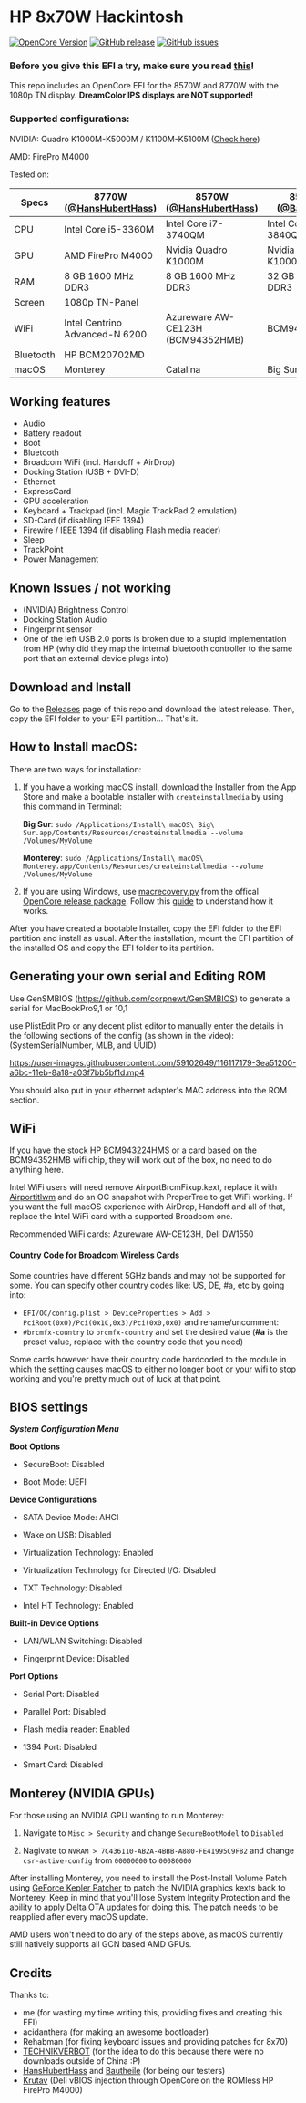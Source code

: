 # HP 8x70W Hackintosh

[![OpenCore Version](https://img.shields.io/badge/OpenCore-0.7.9-green.svg)](https://github.com/SkyrilHD/HP-8570W-Hackintosh/)
[![GitHub release](https://img.shields.io/github/tag/SkyrilHD/HP-8570W-Hackintosh.svg)](https://github.com/SkyrilHD/HP-8570W-Hackintosh/releases/)
[![GitHub issues](https://img.shields.io/github/issues/SkyrilHD/HP-8570W-Hackintosh.svg)](https://github.com/SkyrilHD/HP-8570W-Hackintosh/issues/)

### Before you give this EFI a try, make sure you read [this](#Generating-your-own-serial-and-Editing-ROM)!

This repo includes an OpenCore EFI for the 8570W and 8770W with the 1080p TN display. **DreamColor IPS displays are NOT supported!**

### Supported configurations:

NVIDIA: Quadro K1000M-K5000M / K1100M-K5100M ([Check here](#monterey-nvidia-gpus))

AMD: FirePro M4000

Tested on:

| Specs | 8770W ([@HansHubertHass](https://twitter.com/MacGen2)) | 8570W ([@HansHubertHass](https://twitter.com/MacGen2)) | 8570W ([@Bautheile](https://github.com/Bautheile)) |
| -- | -- | -- | -- |
| CPU | Intel Core i5-3360M | Intel Core i7-3740QM | Intel Core i7-3840QM |
| GPU | AMD FirePro M4000 | Nvidia Quadro K1000M | Nvidia Quadro K1000M | 
| RAM | 8 GB 1600 MHz DDR3 | 8 GB 1600 MHz DDR3 | 32 GB 1600 MHz DDR3 |
| Screen | 1080p TN-Panel  | | |
| WiFi | Intel Centrino Advanced-N 6200 | Azureware AW-CE123H (BCM94352HMB) | BCM943224HMS |
| Bluetooth | HP BCM20702MD |
| macOS | Monterey | Catalina | Big Sur |

## Working features

- Audio
- Battery readout
- Boot
- Bluetooth
- Broadcom WiFi (incl. Handoff + AirDrop)
- Docking Station (USB + DVI-D)
- Ethernet
- ExpressCard
- GPU acceleration
- Keyboard + Trackpad (incl. Magic TrackPad 2 emulation)
- SD-Card (if disabling IEEE 1394)
- Firewire / IEEE 1394 (if disabling Flash media reader)
- Sleep
- TrackPoint
- Power Management

## Known Issues / not working

- (NVIDIA) Brightness Control
- Docking Station Audio
- Fingerprint sensor
- One of the left USB 2.0 ports is broken due to a stupid implementation from HP (why did they map the internal bluetooth controller to the same port that an external device plugs into)

## Download and Install

Go to the [Releases](https://github.com/SkyrilHD/HP-8570W-Hackintosh/releases/) page of this repo and download the latest release. Then, copy the EFI folder to your EFI partition... That's it.

## How to Install macOS:

There are two ways for installation:

1. If you have a working macOS install, download the Installer from the App Store and make a bootable Installer with `createinstallmedia` by using this command in Terminal: 

    **Big Sur**: `sudo /Applications/Install\ macOS\ Big\ Sur.app/Contents/Resources/createinstallmedia --volume /Volumes/MyVolume`

    **Monterey**: `sudo /Applications/Install\ macOS\ Monterey.app/Contents/Resources/createinstallmedia --volume /Volumes/MyVolume`

2. If you are using Windows, use [macrecovery.py](https://github.com/acidanthera/OpenCorePkg/tree/master/Utilities/macrecovery) from the offical [OpenCore release package](https://github.com/acidanthera/OpenCorePkg/releases/). Follow this [guide](https://dortania.github.io/OpenCore-Install-Guide/installer-guide/winblows-install.html) to understand how it works.

After you have created a bootable Installer, copy the EFI folder to the EFI partition and install as usual. After the installation, mount the EFI partition of the installed OS and copy the EFI folder to its partition.

## Generating your own serial and Editing ROM

Use GenSMBIOS (https://github.com/corpnewt/GenSMBIOS) to generate a serial for MacBookPro9,1 or 10,1

use PlistEdit Pro or any decent plist editor to manually enter the details in the following sections of the config (as shown in the video): (SystemSerialNumber, MLB, and UUID)

https://user-images.githubusercontent.com/59102649/116117179-3ea51200-a6bc-11eb-8a18-a03f7bb5bf1d.mp4

You should also put in your ethernet adapter's MAC address into the ROM section.

## WiFi

If you have the stock HP BCM943224HMS or a card based on the BCM94352HMB wifi chip, they will work out of the box, no need to do anything here.

Intel WiFi users will need remove AirportBrcmFixup.kext, replace it with [Airportitlwm](https://github.com/OpenIntelWireless/itlwm/releases) and do an OC snapshot with ProperTree to get WiFi working. If you want the full macOS experience with AirDrop, Handoff and all of that, replace the Intel WiFi card with a supported Broadcom one.

Recommended WiFi cards: Azureware AW-CE123H, Dell DW1550

#### Country Code for Broadcom Wireless Cards

Some countries have different 5GHz bands and may not be supported for some. 
You can specify other country codes like: US, DE, #a, etc by going into:

- `EFI/OC/config.plist > DeviceProperties > Add > PciRoot(0x0)/Pci(0x1C,0x3)/Pci(0x0,0x0)` and rename/uncomment:
- `#brcmfx-country` to `brcmfx-country` and set the desired value (**#a** is the preset value, replace with the country code that you need)

Some cards however have their country code hardcoded to the module in which the setting causes macOS to either no longer boot or your wifi to stop working and you're pretty much out of luck at that point.

## BIOS settings

***System Configuration Menu***

**Boot Options**

* SecureBoot: Disabled

* Boot Mode: UEFI

**Device Configurations**
    
* SATA Device Mode: AHCI

* Wake on USB: Disabled

* Virtualization Technology: Enabled

* Virtualization Technology for Directed I/O: Disabled

* TXT Technology: Disabled

* Intel HT Technology: Enabled

**Built-in Device Options**
    
* LAN/WLAN Switching: Disabled

* Fingerprint Device: Disabled

**Port Options**
    
* Serial Port: Disabled

* Parallel Port: Disabled

* Flash media reader: Enabled

* 1394 Port: Disabled

* Smart Card: Disabled

## Monterey (NVIDIA GPUs)

For those using an NVIDIA GPU wanting to run Monterey:

1. Navigate to `Misc > Security` and change `SecureBootModel` to `Disabled`

2. Nagivate to `NVRAM > 7C436110-AB2A-4BBB-A880-FE41995C9F82` and change `csr-active-config` from `00000000` to `00080000`

After installing Monterey, you need to install the Post-Install Volume Patch using [GeForce Kepler Patcher](https://github.com/chris1111/Geforce-Kepler-patcher) to patch the NVIDIA graphics kexts back to Monterey. Keep in mind that you'll lose System Integrity Protection and the ability to apply Delta OTA updates for doing this.
The patch needs to be reapplied after every macOS update.

AMD users won't need to do any of the steps above, as macOS currently still natively supports all GCN based AMD GPUs.

## Credits

Thanks to:

- me (for wasting my time writing this, providing fixes and creating this EFI)
- acidanthera (for making an awesome bootloader)
- Rehabman (for fixing keyboard issues and providing patches for 8x70)
- [TECHNIKVERBOT](https://github.com/TECHNIKVERBOT) (for the idea to do this because there were no downloads outside of China :P)
- [HansHubertHass](https://github.com/HansHubertHass) and [Bautheile](https://github.com/Bautheile) (for being our testers)
- [Krutav](https://forums.macrumors.com/threads/2011-imac-graphics-card-upgrade.1596614/post-30941047) (Dell vBIOS injection through OpenCore on the ROMless HP FirePro M4000)
